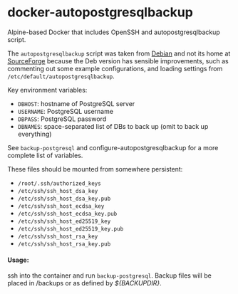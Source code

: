 # docker-autopostgresqlbackup

Alpine-based Docker that includes OpenSSH and autopostgresqlbackup script.

The `autopostgresqlbackup` script was taken from 
[Debian](https://packages.debian.org/stretch/autopostgresqlbackup) and not its home at [SourceForge](https://sourceforge.net/projects/autopgsqlbackup/)
because the Deb version has sensible improvements, such as commenting out some example configurations, and loading settings from `/etc/default/autopostgresqlbackup`.

Key environment variables:

* `DBHOST`: hostname of PostgreSQL server
* `USERNAME`: PostgreSQL username
* `DBPASS`: PostgreSQL password
* `DBNAMES`: space-separated list of DBs to back up (omit to back up everything)

See `backup-postgresql` and configure-autopostgresqlbackup for a more complete list of variables.

These files should be mounted from somewhere persistent:

* `/root/.ssh/authorized_keys`
* `/etc/ssh/ssh_host_dsa_key`
* `/etc/ssh/ssh_host_dsa_key.pub`
* `/etc/ssh/ssh_host_ecdsa_key`
* `/etc/ssh/ssh_host_ecdsa_key.pub`
* `/etc/ssh/ssh_host_ed25519_key`
* `/etc/ssh/ssh_host_ed25519_key.pub`
* `/etc/ssh/ssh_host_rsa_key`
* `/etc/ssh/ssh_host_rsa_key.pub`

#### Usage:

ssh into the container and run `backup-postgresql`.  Backup files will be placed in /backups or as defined by _${BACKUPDIR}_.